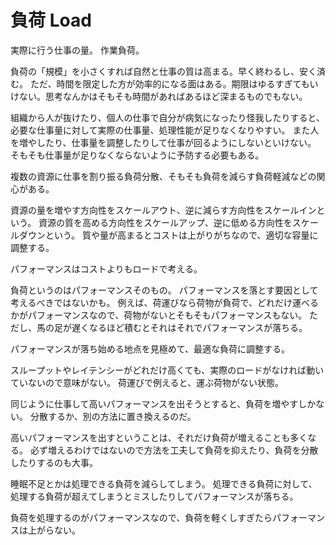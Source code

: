 # 負荷 Load

実際に行う仕事の量。
作業負荷。

負荷の「規模」を小さくすれば自然と仕事の質は高まる。早く終わるし、安く済む。
ただ、時間を限定した方が効率的になる面はある。期限はゆるすぎてもいけない。思考なんかはそもそも時間があればあるほど深まるものでもない。

組織から人が抜けたり、個人の仕事で自分が病気になったり怪我したりすると、必要な仕事量に対して実際の仕事量、処理性能が足りなくなりやすい。
また人を増やしたり、仕事量を調整したりして仕事が回るようにしないといけない。
そもそも仕事量が足りなくならないように予防する必要もある。

複数の資源に仕事を割り振る負荷分散、そもそも負荷を減らす負荷軽減などの関心がある。

資源の量を増やす方向性をスケールアウト、逆に減らす方向性をスケールインという。
資源の質を高める方向性をスケールアップ、逆に低める方向性をスケールダウンという。
質や量が高まるとコストは上がりがちなので、適切な容量に調整する。

パフォーマンスはコストよりもロードで考える。

負荷というのはパフォーマンスそのもの。
パフォーマンスを落とす要因として考えるべきではないかも。
例えば、荷運びなら荷物が負荷で、どれだけ運べるかがパフォーマンスなので、荷物がないとそもそもパフォーマンスもない。
ただし、馬の足が遅くなるほど積むとそれはそれでパフォーマンスが落ちる。

パフォーマンスが落ち始める地点を見極めて、最適な負荷に調整する。

スループットやレイテンシーがどれだけ高くても、実際のロードがなければ動いていないので意味がない。
荷運びで例えると、運ぶ荷物がない状態。

同じように仕事して高いパフォーマンスを出そうとすると、負荷を増やすしかない。
分散するか、別の方法に置き換えるのだ。

高いパフォーマンスを出すということは、それだけ負荷が増えることも多くなる。
必ず増えるわけではないので方法を工夫して負荷を抑えたり、負荷を分散したりするのも大事。

睡眠不足とかは処理できる負荷を減らしてしまう。
処理できる負荷に対して、処理する負荷が超えてしまうとミスしたりしてパフォーマンスが落ちる。

負荷を処理するのがパフォーマンスなので、負荷を軽くしすぎたらパフォーマンスは上がらない。
